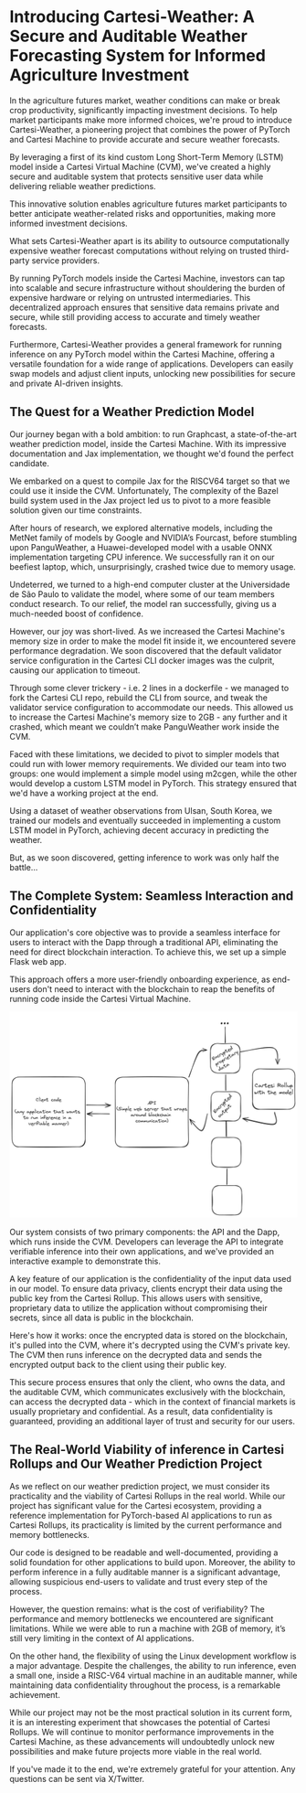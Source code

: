 # Introducing Cartesi-Weather: A Secure and Auditable Weather Forecasting System for Informed Agriculture Investment

In the agriculture futures market, weather conditions can make or break crop productivity, significantly impacting investment decisions. To help market participants make more informed choices, we're proud to introduce Cartesi-Weather, a pioneering project that combines the power of PyTorch and Cartesi Machine to provide accurate and secure weather forecasts.

By leveraging a first of its kind custom Long Short-Term Memory (LSTM) model inside a Cartesi Virtual Machine (CVM), we've created a highly secure and auditable system that protects sensitive user data while delivering reliable weather predictions. 

This innovative solution enables agriculture futures market participants to better anticipate weather-related risks and opportunities, making more informed investment decisions.

What sets Cartesi-Weather apart is its ability to outsource computationally expensive weather forecast computations without relying on trusted third-party service providers.

By running PyTorch models inside the Cartesi Machine, investors can tap into scalable and secure infrastructure without shouldering the burden of expensive hardware or relying on untrusted intermediaries. This decentralized approach ensures that sensitive data remains private and secure, while still providing access to accurate and timely weather forecasts.

Furthermore, Cartesi-Weather provides a general framework for running inference on any PyTorch model within the Cartesi Machine, offering a versatile foundation for a wide range of applications. Developers can easily swap models and adjust client inputs, unlocking new possibilities for secure and private AI-driven insights.

## The Quest for a Weather Prediction Model

Our journey began with a bold ambition: to run Graphcast, a state-of-the-art weather prediction model, inside the Cartesi Machine. With its impressive documentation and Jax implementation, we thought we'd found the perfect candidate.

We embarked on a quest to compile Jax for the RISCV64 target so that we could use it inside the CVM. Unfortunately, The complexity of the Bazel build system used in the Jax project led us to pivot to a more feasible solution given our time constraints.

After hours of research, we explored alternative models, including the MetNet family of models by Google and NVIDIA’s Fourcast, before stumbling upon PanguWeather, a Huawei-developed model with a usable ONNX implementation targeting CPU inference. We successfully ran it on our beefiest laptop, which, unsurprisingly, crashed twice due to memory usage.

Undeterred, we turned to a high-end computer cluster at the Universidade de São Paulo to validate the model, where some of our team members conduct research. To our relief, the model ran successfully, giving us a much-needed boost of confidence.

However, our joy was short-lived. As we increased the Cartesi Machine's memory size in order to make the model fit inside it, we encountered severe performance degradation. We soon discovered that the default validator service configuration in the Cartesi CLI docker images was the culprit, causing our application to timeout.

Through some clever trickery - i.e. 2 lines in a dockerfile - we managed to fork the Cartesi CLI repo, rebuild the CLI from source, and tweak the validator service configuration to accommodate our needs. This allowed us to increase the Cartesi Machine's memory size to 2GB - any further and it crashed, which meant we couldn’t make PanguWeather work inside the CVM.

Faced with these limitations, we decided to pivot to simpler models that could run with lower memory requirements. We divided our team into two groups: one would implement a simple model using m2cgen, while the other would develop a custom LSTM model in PyTorch. This strategy ensured that we'd have a working project at the end.

Using a dataset of weather observations from Ulsan, South Korea, we trained our models and eventually succeeded in implementing a custom LSTM model in PyTorch, achieving decent accuracy in predicting the weather.

But, as we soon discovered, getting inference to work was only half the battle...

## The Complete System: Seamless Interaction and Confidentiality
Our application's core objective was to provide a seamless interface for users to interact with the Dapp through a traditional API, eliminating the need for direct blockchain interaction. To achieve this, we set up a simple Flask web app.

This approach offers a more user-friendly onboarding experience, as end-users don't need to interact with the blockchain to reap the benefits of running code inside the Cartesi Virtual Machine.

![System diagram](./system-diagram.png)

Our system consists of two primary components: the API and the Dapp, which runs inside the CVM. Developers can leverage the API to integrate verifiable inference into their own applications, and we've provided an interactive example to demonstrate this.

A key feature of our application is the confidentiality of the input data used in our model. To ensure data privacy, clients encrypt their data using the public key from the Cartesi Rollup. This allows users with sensitive, proprietary data to utilize the application without compromising their secrets, since all data is public in the blockchain.

Here's how it works: once the encrypted data is stored on the blockchain, it's pulled into the CVM, where it's decrypted using the CVM's private key. The CVM then runs inference on the decrypted data and sends the encrypted output back to the client using their public key.

This secure process ensures that only the client, who owns the data, and the auditable CVM, which communicates exclusively with the blockchain, can access the decrypted data - which in the context of financial markets is usually proprietary and confidential. As a result, data confidentiality is guaranteed, providing an additional layer of trust and security for our users.


## The Real-World Viability of inference in Cartesi Rollups and Our Weather Prediction Project

As we reflect on our weather prediction project, we must consider its practicality and the viability of Cartesi Rollups in the real world. While our project has significant value for the Cartesi ecosystem, providing a reference implementation for PyTorch-based AI applications to run as Cartesi Rollups, its practicality is limited by the current performance and memory bottlenecks.

Our code is designed to be readable and well-documented, providing a solid foundation for other applications to build upon. Moreover, the ability to perform inference in a fully auditable manner is a significant advantage, allowing suspicious end-users to validate and trust every step of the process.

However, the question remains: what is the cost of verifiability? The performance and memory bottlenecks we encountered are significant limitations. While we were able to run a machine with 2GB of memory, it’s still very limiting in the context of AI applications.

On the other hand, the flexibility of using the Linux development workflow is a major advantage. Despite the challenges, the ability to run inference, even a small one, inside a RISC-V64 virtual machine in an auditable manner, while maintaining data confidentiality throughout the process, is a remarkable achievement.

While our project may not be the most practical solution in its current form, it is an interesting experiment that showcases the potential of Cartesi Rollups. We will continue to monitor performance improvements in the Cartesi Machine, as these advancements will undoubtedly unlock new possibilities and make future projects more viable in the real world.

If you've made it to the end, we're extremely grateful for your attention. Any questions can be sent via X/Twitter.